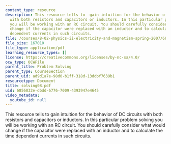 ```yaml
---
content_type: resource
description: This resource tells to  gain intuition for the behavior of DC circuits
  with both resistors and capacitors or inductors. In this particular problem solving
  you will be working with an RC circuit. You should carefully consider what would
  change if the capacitor were replaced with an inductor and to calculate the time
  dependent currents in such circuits.
file: /courses/8-02-physics-ii-electricity-and-magnetism-spring-2007/6856832edbdd677670094393947e4645_solving08.pdf
file_size: 167010
file_type: application/pdf
learning_resource_types: []
license: https://creativecommons.org/licenses/by-nc-sa/4.0/
ocw_type: OCWFile
parent_title: Problem Solving
parent_type: CourseSection
parent_uid: ad9d1a7e-98d0-b1ff-318d-13ddbf7639b1
resourcetype: Document
title: solving08.pdf
uid: 6856832e-dbdd-6776-7009-4393947e4645
video_metadata:
  youtube_id: null
---
```

This resource tells to  gain intuition for the behavior of DC circuits with both resistors and capacitors or inductors. In this particular problem solving you will be working with an RC circuit. You should carefully consider what would change if the capacitor were replaced with an inductor and to calculate the time dependent currents in such circuits.